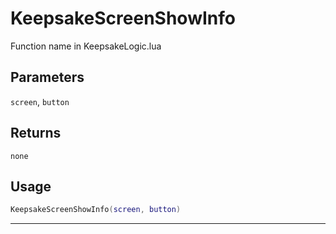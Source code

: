 # KeepsakeScreenShowInfo
Function name in KeepsakeLogic.lua
## Parameters
`screen`, `button`
## Returns
`none`
## Usage
```lua
KeepsakeScreenShowInfo(screen, button)
```
---
